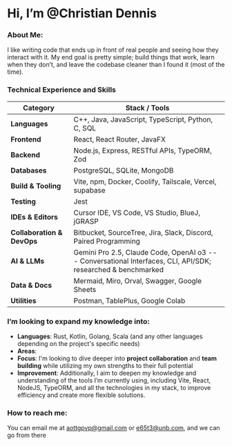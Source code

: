 # Hi, I’m @Christian Dennis

### About Me:
I like writing code that ends up in front of real people and seeing how they interact with it. My end goal is pretty simple; build things that work, learn when they don’t, and leave the codebase cleaner than I found it (most of the time).


### Technical Experience and Skills

| Category | Stack / Tools |
| --- | --- |
| **Languages** | C++, Java, JavaScript, TypeScript, Python, C, SQL |
| **Frontend** | React, React Router, JavaFX |
| **Backend** | Node.js, Express, RESTful APIs, TypeORM, Zod |
| **Databases** | PostgreSQL, SQLite, MongoDB |
| **Build & Tooling** | Vite, npm, Docker, Coolify, Tailscale, Vercel, supabase |
| **Testing** | Jest |
| **IDEs & Editors** | Cursor IDE, VS Code, VS Studio, BlueJ, jGRASP |
| **Collaboration & DevOps** | Bitbucket, SourceTree, Jira, Slack, Discord, Paired Programming |
| **AI & LLMs** | Gemini Pro 2.5, Claude Code, OpenAI o3 --- Conversational Interfaces, CLI, API/SDK; researched & benchmarked |
| **Data & Docs** | Mermaid, Miro, Orval, Swagger, Google Sheets |
| **Utilities** | Postman, TablePlus, Google Colab |

### I’m looking to expand my knowledge into:
- **Languages**: Rust, Kotlin, Golang, Scala (and any other languages depending on the project's specific needs)
- **Areas**: 
- **Focus**: I'm looking to dive deeper into **project collaboration** and **team building** while utilizing my own strengths to their full potential
- **Improvement**: Additionally, I aim to deepen my knowledge and understanding of the tools I’m currently using, including Vite, React, NodeJS, TypeORM, and all the technologies in my stack, to improve efficiency and create more flexible solutions.

### How to reach me:
You can email me at [aottgpvp@gmail.com](mailto:aottgpvp@gmail.com) or [e65t3@unb.com](mailto:e65t3@unb.com), and we can go from there
